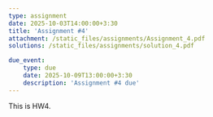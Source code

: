 ```yaml
---
type: assignment
date: 2025-10-03T14:00:00+3:30
title: 'Assignment #4'
attachment: /static_files/assignments/Assignment_4.pdf
solutions: /static_files/assignments/solution_4.pdf

due_event: 
    type: due
    date: 2025-10-09T13:00:00+3:30
    description: 'Assignment #4 due'
---
```

This is HW4.
